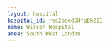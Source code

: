 ```yaml
---
layout: hospital
hospital_id: rec2ooed5HfqBh22I
name: Wilson Hospital
area: South West London
---
```

